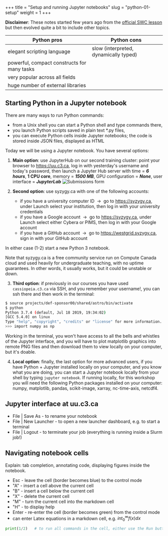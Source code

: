 +++
title = "Setup and running Jupyter notebooks"
slug = "python-01-setup"
weight = 1
+++

**Disclaimer**: These notes started few years ago from the [official SWC lesson](https://software-carpentry.org/lessons)
but then evolved quite a bit to include other topics.

Python pros                                 | Python cons
--------------------------------------------|------------------------
elegant scripting language                  | slow (interpreted, dynamically typed)
powerful, compact constructs for many tasks |
very popular across all fields              |
huge number of external libraries           |

## Starting Python in a Jupyter notebook

There are many ways to run Python commands:

* from a Unix shell you can start a Python shell and type commands there,
* you launch Python scripts saved in plain text *.py files,
* you can execute Python cells inside Jupyter notebooks; the code is stored inside JSON files, displayed as HTML

Today we will be using a Jupyter notebook. You have several options:

1. **Main option**: use JupyterHub on our second training cluster: point your browser to https://uu.c3.ca, log in with
   yesterday's username and today's password, then launch a Jupyter Hub server with time = ***6 hours***, **1 CPU
   core**, memory = ***1500 MB***, GPU configuration = ***None***, user interface = ***JupyterLab***
   ![Submissions form](/img/jupyterlab.png)
   <!-- {{< figure src="/img/solveMulti.gif" >}} -->

1. **Second option**: use syzygy.ca with one of the following accounts:
    - if you have a university computer ID &nbsp;&rarr;&nbsp; go to https://syzygy.ca, under Launch select your
      institution, then log in with your university credentials
    - if you have a Google account &nbsp;&rarr;&nbsp; go to https://syzygy.ca, under Launch select either Cybera or
      PIMS, then log in with your Google account
	- if you have a GitHub account &nbsp;&rarr;&nbsp; go to https://westgrid.syzygy.ca, sign in with your GitHub account

In either case (1-2) start a new Python 3 notebook.

<!-- This will open a browser page pointing to the Jupyter server (remote except for the last option). Click on New -> -->
<!-- Python 3. -->

Note that syzygy.ca is a free community service run on Compute Canada cloud and used heavily for undergraduate teaching,
with no uptime guarantees. In other words, it usually works, but it could be unstable or down.

3. **Third option**: if previously in our courses you have used `cassiopeia.c3.ca` via SSH, and you remember your
   username!, you can ssh there and then work in the terminal:

```bash
$ source projects/def-sponsor00/shared/astro/bin/activate
$ python
Python 3.7.4 (default, Jul 18 2019, 19:34:02) 
[GCC 5.4.0] on linux
Type "help", "copyright", "credits" or "license" for more information.
>>> import numpy as np
```

Working in the terminal, you won't have access to all the bells and whistles of the Jupyter interface, and you will have
to plot matplotlib graphics into remote PNG files and then download them to view locally on your computer, but it's
doable.

4. **Local option**: finally, the last option for more advanced users, if you have Python + Jupyter installed locally on
your computer, and you know what you are doing, you can start a Jupyter notebook locally from your shell by typing
`jupyter notebook`. If running locally, for this workshop you will need the following Python packages installed on your
computer: numpy, matplotlib, pandas, scikit-image, xarray, nc-time-axis, netcdf4.

<!-- cartopy -->

## Jupyter interface at uu.c3.ca

- File | Save As - to rename your notebook
- File | New Launcher - to open a new launcher dashboard, e.g. to start a terminal
- File | Logout - to terminate your job (everything is running inside a Slurm job!)

## Navigating notebook cells

Explain: tab completion, annotating code, displaying figures inside the notebook.

* Esc - leave the cell (border becomes blue) to the control mode
* "A" - insert a cell above the current cell
* "B" - insert a cell below the current cell
* "X" - delete the current cell
* "M" - turn the current cell into the markdown cell
* "H" - to display help
* Enter - re-enter the cell (border becomes green) from the control mode
* can enter Latex equations in a markdown cell, e.g. $int_0^\infty f(x)dx$

```py
print(1/2)   # to run all commands in the cell, either use the Run button, or press shift+return
```
